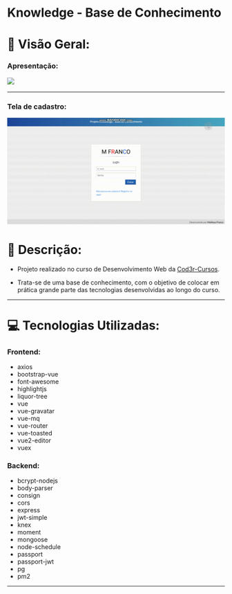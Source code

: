 # Knowledge - Base de Conhecimento

# 🎥 Visão Geral:

<h3><b>Apresentação:</b> </h3>

![](/versao-inicial/frontend/.github/apresentation.gif)

<hr>

<h3><b>Tela de cadastro:</b></h3>

![](/versao-inicial/frontend/.github/registerUser.gif)

# 📖 Descrição:

- Projeto realizado no curso de Desenvolvimento Web da <a href="https://www.cod3r.com.br/">Cod3r-Cursos</a>.

- Trata-se de uma base de conhecimento, com o objetivo de colocar em prática grande parte das tecnologias desenvolvidas ao longo do curso.
<hr>

# 💻 Tecnologias Utilizadas:

<h3><b> Frontend: </b> </h3>

- axios
- bootstrap-vue
- font-awesome
- highlightjs
- liquor-tree
- vue
- vue-gravatar
- vue-mq
- vue-router
- vue-toasted
- vue2-editor
- vuex

<h3><b> Backend: </b></h3>

- bcrypt-nodejs
- body-parser
- consign
- cors
- express
- jwt-simple
- knex
- moment
- mongoose
- node-schedule
- passport
- passport-jwt
- pg
- pm2
<hr>
